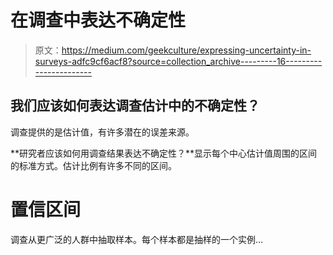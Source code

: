 # 在调查中表达不确定性

> 原文：<https://medium.com/geekculture/expressing-uncertainty-in-surveys-adfc9cf6acf8?source=collection_archive---------16----------------------->

## 我们应该如何表达调查估计中的不确定性？

调查提供的是估计值，有许多潜在的误差来源。

**研究者应该如何用调查结果表达不确定性？**显示每个中心估计值周围的区间的标准方式。估计比例有许多不同的区间。

# 置信区间

调查从更广泛的人群中抽取样本。每个样本都是抽样的一个实例…